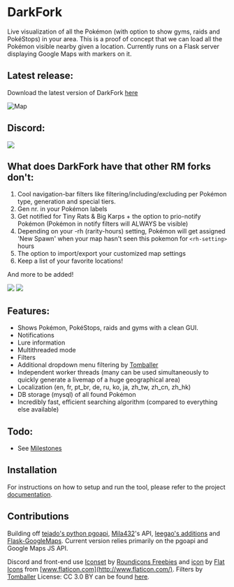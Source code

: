   
# DarkFork

Live visualization of all the Pokémon (with option to show gyms, raids and PokéStops) in your area. This is a proof of concept that we can load all the Pokémon visible nearby given a location. Currently runs on a Flask server displaying Google Maps with markers on it.

## Latest release:

Download the latest version of DarkFork [here](https://github.com/darkelement1987/DarkFork/releases/latest)

![Map](https://github.com/darkelement1987/DarkFork/blob/MIX_MEWTWO/static/Rocketmap.png)


## Discord:

[<img src="http://www.tjielup.nl/join2.png">](http://discord.gg/spU9p7v)


## What does DarkFork have that other RM forks don't:

1. Cool navigation-bar filters like filtering/including/excluding per Pokémon type, generation and special tiers.
2. Gen nr. in your Pokémon labels
3. Get notified for Tiny Rats & Big Karps + the option to prio-notify Pokémon (Pokémon in notify filters will ALWAYS be visible)
4. Depending on your -rh (rarity-hours) setting, Pokémon  will get assigned 'New Spawn' when your map hasn't seen this pokemon for `<rh-setting>` hours
5. The option to import/export your customized map settings
6. Keep a list of your favorite locations!

And more to be added!

<img src="http://www.tjielup.nl/features.png">

<img src="http://www.tjielup.nl/raidboss.png">

## Features:

* Shows Pokémon, PokéStops, raids and gyms with a clean GUI.
* Notifications
* Lure information
* Multithreaded mode
* Filters
* Additional dropdown menu filtering by [Tomballer](https://github.com/tomballgithub/RocketMap)
* Independent worker threads (many can be used simultaneously to quickly generate a livemap of a huge geographical area)
* Localization (en, fr, pt_br, de, ru, ko, ja, zh_tw, zh_cn, zh_hk)
* DB storage (mysql) of all found Pokémon
* Incredibly fast, efficient searching algorithm (compared to everything else available)


## Todo:

* See [Milestones](https://github.com/darkelement1987/DarkFork/milestone/2)


## Installation

For instructions on how to setup and run the tool, please refer to the project [documentation](https://darkfork.readthedocs.io).


## Contributions

Building off [tejado's python pgoapi](https://github.com/tejado/pgoapi), [Mila432](https://github.com/Mila432/Pokemon_Go_API)'s API, [leegao's additions](https://github.com/leegao/pokemongo-api-demo/tree/simulation) and [Flask-GoogleMaps](https://github.com/rochacbruno/Flask-GoogleMaps). Current version relies primarily on the pgoapi and Google Maps JS API.

Discord and front-end use [Iconset](http://www.flaticon.com/packs/packs/pokemon-go/) by [Roundicons Freebies](http://www.flaticon.com/authors/roundicons-freebies/) and [icon](http://www.flaticon.com/free-icon/rocket_178158) by [Flat Icons](http://flat-icons.com/) from [www.flaticon.com](http://www.flaticon.com/). Filters by [Tomballer](https://github.com/tomballgithub/RocketMap) License: CC 3.0 BY can be found [here](http://creativecommons.org/licenses/by/3.0/). 
